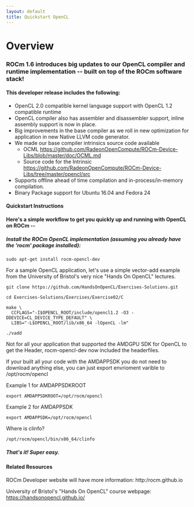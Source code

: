```yaml
---
layout: default
title: Quickstart OpenCL 
---
```


# Overview

### ROCm 1.6 introduces big updates to our OpenCL compiler and runtime implementation -- built on top of the ROCm software stack!

#### This developer release includes the following:

* OpenCL 2.0 compatible kernel language support with OpenCL 1.2 compatible runtime
* OpenCL compiler also has assembler and disassembler support,  inline assembly support is now in place. 
* Big improvements in the base compiler as we roll in new optimization for application in new Native LLVM code generator. 
* We made our base compiler intrinsics source code available
  * OCML https://github.com/RadeonOpenCompute/ROCm-Device-Libs/blob/master/doc/OCML.md
  * Source code for the Intrinsic https://github.com/RadeonOpenCompute/ROCm-Device-Libs/tree/master/opencl/src
* Supports offline ahead of time compilation and in-process/in-memory compilation.
* Binary Package support for Ubuntu  16.04 and Fedora 24

#### Quickstart Instructions

#### Here's a simple workflow to get you quickly up and running with OpenCL on ROCm --

##### Install the ROCm OpenCL implementation (assuming you already have the 'rocm' package installed):

```shell
sudo apt-get install rocm-opencl-dev
```

For a sample OpenCL application, let's use a simple vector-add example from the University of Bristol's very nice "Hands On OpenCL" lectures.

```shell
git clone https://github.com/HandsOnOpenCL/Exercises-Solutions.git

cd Exercises-Solutions/Exercises/Exercise02/C

make \
  CCFLAGS="-I$OPENCL_ROOT/include/opencl1.2 -O3 -DDEVICE=CL_DEVICE_TYPE_DEFAULT" \
  LIBS="-L$OPENCL_ROOT/lib/x86_64 -lOpenCL -lm"

./vadd
```
Not for all your application that supported the AMDGPU SDK for OpenCL to get the Header,  rocm-opencl-dev now included the headerfiles. 

If your built all your code with the AMDAPPSDK you do not need to download anything else,  you can just export envrioment varible to  /opt/rocm/opencl 

Example 1 for AMDAPPSDKROOT
```shell
export AMDAPPSDKROOT=/opt/rocm/opencl 
```
Example 2 for AMDAPPSDK
```shell
export AMDAPPSDK=/opt/rocm/opencl
```
Where is clinfo? 
```shell
/opt/rocm/opencl/bin/x86_64/clinfo 
```

##### That's it!  Super easy.

#### Related Resources

ROCm Developer website will have more information: http:/rocm.github.io

University of Bristol's "Hands On OpenCL" course webpage:  https://handsonopencl.github.io/

